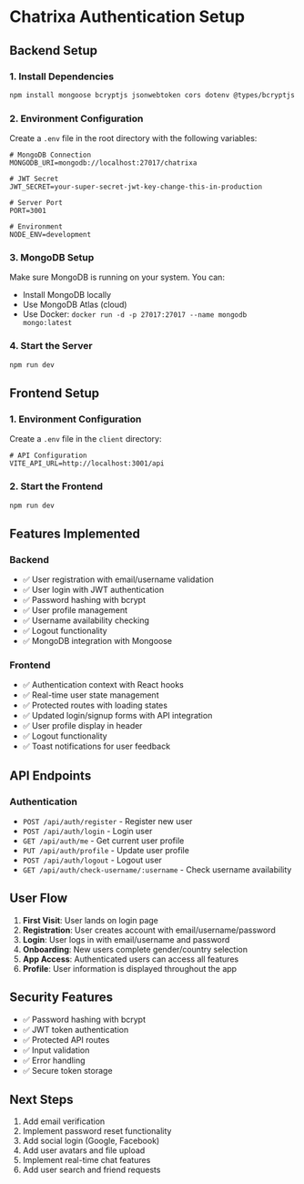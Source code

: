 # Chatrixa Authentication Setup

## Backend Setup

### 1. Install Dependencies
```bash
npm install mongoose bcryptjs jsonwebtoken cors dotenv @types/bcryptjs @types/jsonwebtoken
```

### 2. Environment Configuration
Create a `.env` file in the root directory with the following variables:

```env
# MongoDB Connection
MONGODB_URI=mongodb://localhost:27017/chatrixa

# JWT Secret
JWT_SECRET=your-super-secret-jwt-key-change-this-in-production

# Server Port
PORT=3001

# Environment
NODE_ENV=development
```

### 3. MongoDB Setup
Make sure MongoDB is running on your system. You can:
- Install MongoDB locally
- Use MongoDB Atlas (cloud)
- Use Docker: `docker run -d -p 27017:27017 --name mongodb mongo:latest`

### 4. Start the Server
```bash
npm run dev
```

## Frontend Setup

### 1. Environment Configuration
Create a `.env` file in the `client` directory:

```env
# API Configuration
VITE_API_URL=http://localhost:3001/api
```

### 2. Start the Frontend
```bash
npm run dev
```

## Features Implemented

### Backend
- ✅ User registration with email/username validation
- ✅ User login with JWT authentication
- ✅ Password hashing with bcrypt
- ✅ User profile management
- ✅ Username availability checking
- ✅ Logout functionality
- ✅ MongoDB integration with Mongoose

### Frontend
- ✅ Authentication context with React hooks
- ✅ Real-time user state management
- ✅ Protected routes with loading states
- ✅ Updated login/signup forms with API integration
- ✅ User profile display in header
- ✅ Logout functionality
- ✅ Toast notifications for user feedback

## API Endpoints

### Authentication
- `POST /api/auth/register` - Register new user
- `POST /api/auth/login` - Login user
- `GET /api/auth/me` - Get current user profile
- `PUT /api/auth/profile` - Update user profile
- `POST /api/auth/logout` - Logout user
- `GET /api/auth/check-username/:username` - Check username availability

## User Flow

1. **First Visit**: User lands on login page
2. **Registration**: User creates account with email/username/password
3. **Login**: User logs in with email/username and password
4. **Onboarding**: New users complete gender/country selection
5. **App Access**: Authenticated users can access all features
6. **Profile**: User information is displayed throughout the app

## Security Features

- ✅ Password hashing with bcrypt
- ✅ JWT token authentication
- ✅ Protected API routes
- ✅ Input validation
- ✅ Error handling
- ✅ Secure token storage

## Next Steps

1. Add email verification
2. Implement password reset functionality
3. Add social login (Google, Facebook)
4. Add user avatars and file upload
5. Implement real-time chat features
6. Add user search and friend requests 